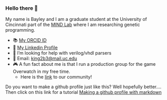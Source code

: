 ### Hello there 👋 

My name is Bayley and I am a graduate student at the University of Cincinnati part of the [MIND Lab](https://eecs.ceas.uc.edu/MIND) where I am researching genetic programming.

- 📚 [My ORCID ID](https://orcid.org/0000-0003-2483-9954)
- 👔 [My Linkedin Profile](https://www.linkedin.com/in/bayley-king-725627b3/)
- 🤔 I’m looking for help with verilog/vhdl parsers
- 📧 Email: king2b3@mail.uc.edu
- 🎮 A fun fact about me is that I run a production group for the game Overwatch in my free time.
  - Here is the [link](http://www.owtranquility.org/) to our community! 

Do you want to make a github profile just like this? Well hopefully better....
Then click on this link for a tutorial [Making a github profile with markdown](https://docs.github.com/en/github/setting-up-and-managing-your-github-profile/managing-your-profile-readme)
